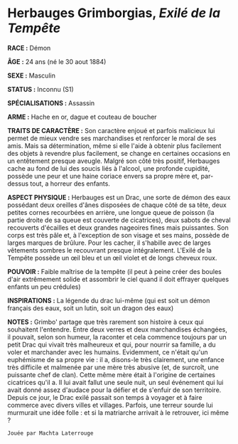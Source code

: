 # Herbauges Grimborgias, *Exilé de la Tempête*

**RACE :** Démon

**ÂGE :** 24 ans (né le 30 aout 1884) 

**SEXE :** Masculin

**STATUS :** Inconnu (S1)

**SPÉCIALISATIONS :** Assassin

**ARME :** Hache en or, dague et couteau de boucher 

**TRAITS DE CARACTÈRE :** Son caractère enjoué et parfois malicieux lui permet de mieux vendre ses marchandises et renforcer le moral de ses amis. Mais sa détermination, même si elle l'aide à obtenir plus facilement des objets à revendre plus facilement, se change en certaines occasions en un entêtement presque aveugle. Malgré son côté très positif, Herbauges cache au fond de lui des soucis liés à l'alcool, une profonde cupidité, possède une peur et une haine coriace envers sa propre mère et, par-dessus tout, a horreur des enfants.

**ASPECT PHYSIQUE :** Herbauges est un Drac, une sorte de démon des eaux possédant deux oreilles d'ânes disposées de chaque côté de sa tête, deux petites cornes recourbées en arrière, une longue queue de poisson (la partie droite de sa queue est couverte de cicatrices), deux sabots de cheval recouverts d'écailles et deux grandes nageoires fines mais puissantes. Son corps est très pâle et, à l'exception de son visage et ses mains, possède de larges marques de brûlure. Pour les cacher, il s'habille avec de larges vêtements sombres le recouvrant presque intégralement. L'Exilé de la Tempête possède un œil bleu et un œil violet et de longs cheveux roux. 

**POUVOIR :** Faible maîtrise de la tempête (il peut à peine créer des boules d'air extrêmement solide et assombrir le ciel quand il doit effrayer quelques enfants un peu crédules) 

**INSPIRATIONS :** La légende du drac lui-même (qui est soit un démon français des eaux, soit un lutin, soit un dragon des eaux) 

**NOTES :** Grimbo' partage que très rarement son histoire à ceux qui souhaitent l'entendre. Entre deux verres et deux marchandises échangées, il pouvait, selon son humeur, la raconter et cela commence toujours par un petit Drac qui vivait très malheureux et qui, pour nourrir sa famille, a du voler et marchander avec les humains. Evidemment, ce n'était qu'un euphémisme de sa propre vie : il a, disons-le très clairement, une enfance très difficile et malmenée par une mère très abusive (et, de surcroît, une puissante chef de clan). Cette même mère était à l'origine de certaines cicatrices qu'il a. Il lui avait fallut une seule nuit, un seul événement qui lui avait donné assez d'audace pour la défier et de s'enfuir de son territoire. Depuis ce jour, le Drac exilé passait son temps à voyager et à faire commerce avec divers villes et villages. Parfois, une terreur sourde lui murmurait une idée folle : et si la matriarche arrivait à le retrouver, ici même ?

`Jouée par Machta Laterrouge`


